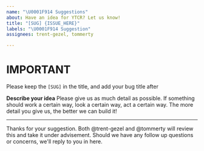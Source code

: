 ```yaml
---
name: "\U0001F914 Suggestions"
about: Have an idea for YTCR? Let us know!
title: "[SUG] {ISSUE_HERE}"
labels: "\U0001F914 Suggestion"
assignees: trent-gezel, tommerty

---
```


# IMPORTANT
Please keep the `[SUG]` in the title, and add your bug title after

**Describe your idea**
Please give us as much detail as possible. If something should work a certain way, look a certain way, act a certain way. The more detail you give us, the better we can build it!


---
Thanks for your suggestion. Both @trent-gezel and @tommerty will review this and take it under advisement. Should we have any follow up questions or concerns, we'll reply to you in here.
